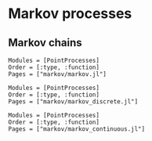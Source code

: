 # Markov processes

## Markov chains

```@autodocs
Modules = [PointProcesses]
Order = [:type, :function]
Pages = ["markov/markov.jl"]
```

```@autodocs
Modules = [PointProcesses]
Order = [:type, :function]
Pages = ["markov/markov_discrete.jl"]
```

```@autodocs
Modules = [PointProcesses]
Order = [:type, :function]
Pages = ["markov/markov_continuous.jl"]
```